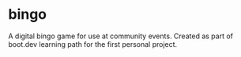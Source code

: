 # bingo
A digital bingo game for use at community events. Created as part of boot.dev learning path for the first personal project.
